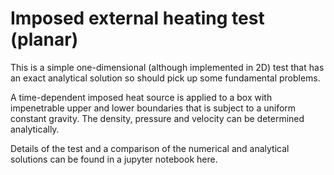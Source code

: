 # Imposed external heating test (planar)

This is a simple one-dimensional (although implemented in 2D) test that has an exact analytical solution so should pick up some fundamental problems.

A time-dependent imposed heat source is applied to a box with impenetrable upper and lower boundaries that is subject to a uniform constant gravity. The density, pressure and velocity can be determined analytically.

Details of the test and a comparison of the numerical and analytical solutions
can be found in a jupyter notebook here.
